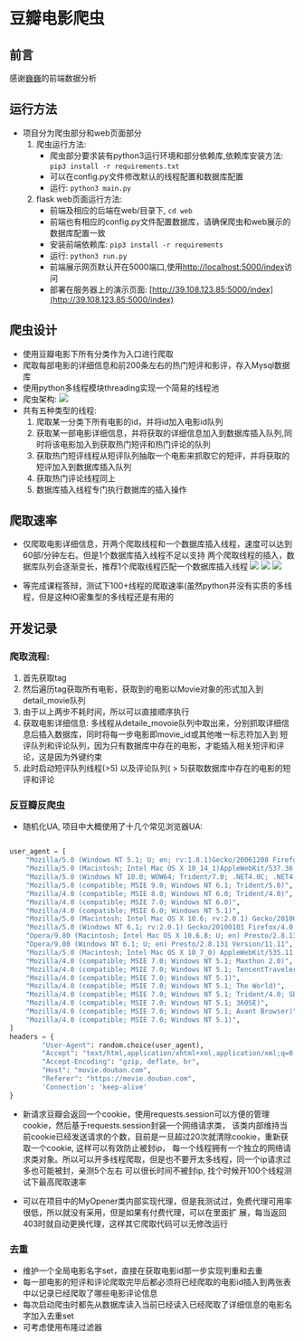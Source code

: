 # 豆瓣电影爬虫
  
## 前言
感谢[巍巍](https://github.com/Harlliey)的前端数据分析

## 运行方法
* 项目分为爬虫部分和web页面部分
   1. 爬虫运行方法:
        * 爬虫部分要求装有python3运行环境和部分依赖库,依赖库安装方法:
        ```pip3 install -r requirements.txt```
        * 可以在config.py文件修改默认的线程配置和数据库配置
        * 运行: ```python3 main.py```
    2. flask web页面运行方法:
        * 前端及相应的后端在web/目录下, ```cd web```
        * 前端也有相应的config.py文件配置数据库，请确保爬虫和web展示的数据库配置一致
        * 安装前端依赖库: ```pip3 install -r requirements```
        * 运行: ```python3 run.py```
        * 前端展示网页默认开在5000端口,使用[http://localhost:5000/index](http://localhost:5000/index)访问
        * 部署在服务器上的演示页面: [http://39.108.123.85:5000/index](http://39.108.123.85:5000/index)        
        
    
## 爬虫设计
* 使用豆瓣电影下所有分类作为入口进行爬取
* 爬取每部电影的详细信息和前200条左右的热门短评和影评，存入Mysql数据库
* 使用python多线程模块threading实现一个简易的线程池
* 爬虫架构:
![](https://ws3.sinaimg.cn/large/006tNbRwgy1fyr3mj5d8fj31740tsq6x.jpg)
* 共有五种类型的线程:
    1. 爬取某一分类下所有电影的id，并将id加入电影id队列
    2. 获取某一部电影详细信息，并将获取的详细信息加入到数据库插入队列,同时将该电影加入到获取热门短评和热门评论的队列
    3. 获取热门短评线程从短评队列抽取一个电影来抓取它的短评，并将获取的短评加入到数据库插入队列
    4. 获取热门评论线程同上
    5. 数据库插入线程专门执行数据库的插入操作
    
    
    
## 爬取速率
* 仅爬取电影详细信息，开两个爬取线程和一个数据库插入线程，速度可以达到60部/分钟左右。但是1个数据库插入线程不足以支持
两个爬取线程的插入，数据库队列会逐渐变长，推荐1个爬取线程匹配一个数据库插入线程
![](https://ws3.sinaimg.cn/large/006tNbRwgy1fyr3guoedaj30uk0u0gq3.jpg)
![](https://ws2.sinaimg.cn/large/006tNbRwgy1fyr3h5v4skj30u00vwte0.jpg)
![](https://ws2.sinaimg.cn/large/006tNbRwgy1fyr3ho30jkj31p40iudqh.jpg)

* 等完成课程答辩，测试下100+线程的爬取速率(虽然python并没有实质的多线程，但是这种IO密集型的多线程还是有用的

## 开发记录
### 爬取流程:
1. 首先获取tag
2. 然后遍历tag获取所有电影，获取到的电影以Movie对象的形式加入到detail_movie队列
3. 由于以上两步不耗时间，所以可以直接顺序执行
4. 获取电影详细信息: 多线程从detaile_movoie队列中取出来，分别抓取详细信息后插入数据库，同时将每一步电影即movie_id或其他唯一标志符加入到
    短评队列和评论队列，因为只有数据库中存在的电影，才能插入相关短评和评论，这是因为外键约束
5. 此时启动短评队列线程(>5) 以及评论队列( > 5)获取数据库中存在的电影的短评和评论

### 反豆瓣反爬虫
* 随机化UA, 项目中大概使用了十几个常见浏览器UA:
```python

user_agent = [
    "Mozilla/5.0 (Windows NT 5.1; U; en; rv:1.8.1)Gecko/20061208 Firefox/2.0.0 Opera 9.50",
    "Mozilla/5.0 (Macintosh; Intel Mac OS X 10_14_1)AppleWebKit/537.36 (KHTML, like Gecko) Chrome/71.0.3578.98 Safari/537.36",
    "Mozilla/5.0 (Windows NT 10.0; WOW64; Trident/7.0; .NET4.0C; .NET4.0E; .NET CLR 2.0.50727; .NET CLR 3.0.30729; .NET CLR 3.5.30729; InfoPath.3; rv:11.0) like Gecko",
    "Mozilla/5.0 (compatible; MSIE 9.0; Windows NT 6.1; Trident/5.0)",
    "Mozilla/4.0 (compatible; MSIE 8.0; Windows NT 6.0; Trident/4.0)",
    "Mozilla/4.0 (compatible; MSIE 7.0; Windows NT 6.0)",
    "Mozilla/4.0 (compatible; MSIE 6.0; Windows NT 5.1)",
    "Mozilla/5.0 (Macintosh; Intel Mac OS X 10.6; rv:2.0.1) Gecko/20100101 Firefox/4.0.1",
    "Mozilla/5.0 (Windows NT 6.1; rv:2.0.1) Gecko/20100101 Firefox/4.0.1",
    "Opera/9.80 (Macintosh; Intel Mac OS X 10.6.8; U; en) Presto/2.8.131 Version/11.11",
    "Opera/9.80 (Windows NT 6.1; U; en) Presto/2.8.131 Version/11.11",
    "Mozilla/5.0 (Macintosh; Intel Mac OS X 10_7_0) AppleWebKit/535.11 (KHTML, like Gecko) Chrome/17.0.963.56 Safari/535.11",
    "Mozilla/4.0 (compatible; MSIE 7.0; Windows NT 5.1; Maxthon 2.0)",
    "Mozilla/4.0 (compatible; MSIE 7.0; Windows NT 5.1; TencentTraveler 4.0)",
    "Mozilla/4.0 (compatible; MSIE 7.0; Windows NT 5.1)",
    "Mozilla/4.0 (compatible; MSIE 7.0; Windows NT 5.1; The World)",
    "Mozilla/4.0 (compatible; MSIE 7.0; Windows NT 5.1; Trident/4.0; SE 2.X MetaSr 1.0; SE 2.X MetaSr 1.0; .NET CLR 2.0.50727; SE 2.X MetaSr 1.0)",
    "Mozilla/4.0 (compatible; MSIE 7.0; Windows NT 5.1; 360SE)",
    "Mozilla/4.0 (compatible; MSIE 7.0; Windows NT 5.1; Avant Browser)",
    "Mozilla/4.0 (compatible; MSIE 7.0; Windows NT 5.1)",
]
headers = {
        "User-Agent": random.choice(user_agent),
        "Accept": "text/html,application/xhtml+xml,application/xml;q=0.9,image/webp,image/apng,*/*;q=0.8",
        "Accept-Encoding": "gzip, deflate, br",
        "Host": "movie.douban.com",
        "Referer": "https://movie.douban.com",
        'Connection': 'keep-alive'
}
```
* 新请求豆瓣会返回一个cookie，使用requests.session可以方便的管理cookie，然后基于requests.session封装一个网络请求类，
该类内部维持当前cookie已经发送请求的个数，目前是一旦超过20次就清除cookie，重新获取一个cookie, 这样可以有效防止被封ip，
每一个线程拥有一个独立的网络请求类对象。所以可以开多线程爬取，但是也不要开太多线程，同一个ip请求过多也可能被封，亲测5个左右
可以很长时间不被封ip, 找个时候开100个线程测试下最高爬取速率

* 可以在项目中的MyOpener类内部实现代理，但是我测试过，免费代理可用率很低，所以就没有采用，但是如果有付费代理，可以在里面扩
展，每当返回403时就自动更换代理，这样其它爬取代码可以无修改运行

### 去重
* 维护一个全局电影名字set，直接在获取电影id那一步实现判重和去重
* 每一部电影的短评和评论爬取完毕后都必须将已经爬取的电影id插入到两张表中以记录已经爬取了哪些电影评论信息
* 每次启动爬虫时都先从数据库读入当前已经读入已经爬取了详细信息的电影名字加入去重set
* 可考虑使用布隆过滤器
  
   
 
  
   
